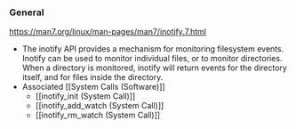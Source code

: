 ### General
https://man7.org/linux/man-pages/man7/inotify.7.html
- The inotify API provides a mechanism for monitoring filesystem events.  Inotify can be used to monitor individual files, or to monitor directories.  When a directory is monitored, inotify will return events for the directory itself, and for files inside the directory.
- Associated [[System Calls (Software)]]
	- [[inotify_init (System Call)]]
	- [[inotify_add_watch (System Call)]]
	- [[inotify_rm_watch (System Call)]]